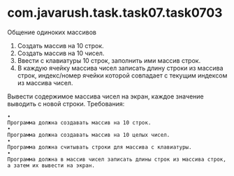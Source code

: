 # com.javarush.task.task07.task0703

Общение одиноких массивов

1. Создать массив на 10 строк.
2. Создать массив на 10 чисел.
3. Ввести с клавиатуры 10 строк, заполнить ими массив строк.
4. В каждую ячейку массива чисел записать длину строки из массива строк, индекс/номер ячейки которой совпадает с текущим индексом из массива чисел.

Вывести содержимое массива чисел на экран, каждое значение выводить с новой строки.
Требования:

    •
    Программа должна создавать массив на 10 строк.
    •
    Программа должна создавать массив на 10 целых чисел.
    •
    Программа должна считывать строки для массива с клавиатуры.
    •
    Программа должна в массив чисел записать длины строк из массива строк, а затем их вывести на экран.
